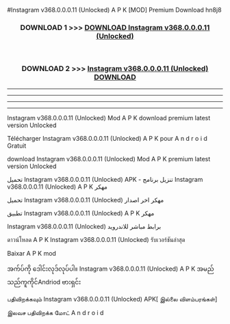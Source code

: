 #Instagram  v368.0.0.0.11 (Unlocked) A P K [MOD] Premium Download hn8j8



<div align="center">

<h3>DOWNLOAD 1 >>> <a href="https://teeasianyam.web.app?sq=Instagram  v368.0.0.0.11 (Unlocked)">DOWNLOAD Instagram  v368.0.0.0.11 (Unlocked) </a></h3><br>

<h3>DOWNLOAD 2 >>> <a href="https://teeasianyam.web.app?sq=Instagram  v368.0.0.0.11 (Unlocked) ">Instagram  v368.0.0.0.11 (Unlocked)  DOWNLOAD </a></h3>

</div>


----------------------------------------------------------

----------------------------------------------------------

----------------------------------------------------------

----------------------------------------------------------


Instagram  v368.0.0.0.11 (Unlocked)  Mod A P K download premium latest version Unlocked

Télécharger Instagram  v368.0.0.0.11 (Unlocked)  A P K pour A n d r o i d Gratuit

download Instagram  v368.0.0.0.11 (Unlocked)  Mod A P K premium latest version Unlocked

تحميل Instagram  v368.0.0.0.11 (Unlocked)  APK - تنزيل برنامج Instagram  v368.0.0.0.11 (Unlocked)  A P K مهكر

تحميل Instagram  v368.0.0.0.11 (Unlocked)  مهكر اخر اصدار

تطبيق Instagram  v368.0.0.0.11 (Unlocked)  A P K مهكر

Instagram  v368.0.0.0.11 (Unlocked)  برابط مباشر للاندرويد

ดาวน์โหลด A P K Instagram  v368.0.0.0.11 (Unlocked)  รับเวอร์ชันล่าสุด

Baixar A P K mod

အက်ပ်ကို ဒေါင်းလုဒ်လုပ်ပါ။ Instagram  v368.0.0.0.11 (Unlocked)  A P K အမည်သည်ကူကိုင်Andriod ဗားရှင်း

பதிவிறக்கவும் Instagram  v368.0.0.0.11 (Unlocked)  APK[ இல்லை விளம்பரங்கள்] 
 
இலவச பதிவிறக்க மோட் A n d r o i d



